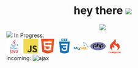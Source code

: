 <div id="header" align="center">
  <h1>hey there
  <img src="https://media.giphy.com/media/hvRJCLFzcasrR4ia7z/giphy.gif" width="30px"/></h1>
  <img src="https://media.tenor.com/X2pAPJa27_AAAAAM/what-are-you-doing-liam-walsh.gif" width="200"/>
</div>

<div id="languages">
<img src="https://img.icons8.com/external-others-inmotus-design/256/external-Loading-loaders-others-inmotus-design-6.png" width="20px"/>  In Progress: <br>
  <img src="https://github.com/devicons/devicon/blob/master/icons/java/java-original-wordmark.svg" title="Java" alt="Java" width="40" height="40"/>
  <img src="https://github.com/devicons/devicon/blob/master/icons/javascript/javascript-original.svg" title="JavaScript" alt="JavaScript" width="40" height="40"/>
  <img src="https://github.com/devicons/devicon/blob/master/icons/html5/html5-original.svg" title="HTML5" alt="HTML" width="40" height="40"/>
  <img src="https://github.com/devicons/devicon/blob/master/icons/css3/css3-plain-wordmark.svg"  title="CSS3" alt="CSS" width="40" height="40"/>
  <img src="https://github.com/devicons/devicon/blob/master/icons/mysql/mysql-original-wordmark.svg" title="MySQL"  alt="MySQL" width="40" height="40"/>
  <img src="https://github.com/devicons/devicon/blob/master/icons/php/php-original.svg" title="PHP"  alt="PHP" width="40" height="40"/>
  <img src="https://github.com/devicons/devicon/blob/master/icons/codeigniter/codeigniter-plain-wordmark.svg" title="CI" alt="CI" width="40" height="40"/>
  <br>
  incoming: 
  <img src="https://upload.wikimedia.org/wikipedia/commons/a/a1/AJAX_logo_by_gengns.svg" title="ajax" alt="ajax" width="70" height="40"/>
</div>
